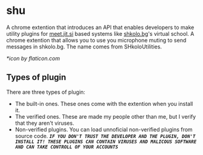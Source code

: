 # shu
A chrome extention that introduces an API that enables developers to make utility plugins for [meet.jit.si](JitsiMeet) based systems like [shkolo.bg](Shkolo)'s virtual school. A chrome extention that allows you to use you microphone muting to send messages in shkolo.bg.
The name comes from SHkoloUtilities.

*\*icon by flaticon.com*

## Types of plugin
There are three types of plugin:	
* The built-in ones. These ones come with the extention when you install it.
* The verified ones. These are made my people other than me, but I verify that they aren't viruses.
* Non-verified plugins. You can load unnoficial non-verified plugins from source code. ***_`IF YOU DON'T TRUST THE DEVELOPER AND THE PLUGIN, DON'T INSTALL IT! THESE PLUGINS CAN CONTAIN VIRUSES AND MALICOUS SOFTWARE AND CAN TAKE CONTROLL OF YOUR ACCOUNTS`_***